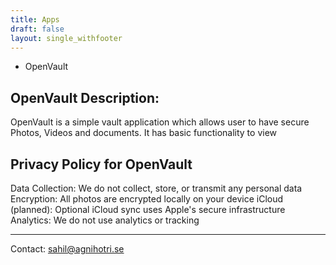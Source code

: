 ```yaml
---
title: Apps
draft: false
layout: single_withfooter
---
```


- OpenVault

## OpenVault Description:

OpenVault is a simple vault application which allows user to have secure Photos, Videos and documents.
It has basic functionality to view

## Privacy Policy for OpenVault

Data Collection: We do not collect, store, or transmit any personal data
Encryption: All photos are encrypted locally on your device
iCloud (planned): Optional iCloud sync uses Apple's secure infrastructure
Analytics: We do not use analytics or tracking

----------
Contact: [sahil@agnihotri.se](mailto:sahil@agnihotri.se)
